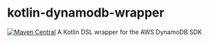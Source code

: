 # kotlin-dynamodb-wrapper

[![Maven Central](https://img.shields.io/maven-central/v/com.ximedes/kotlin-dynamodb-wrapper.svg)](http://search.maven.org/#search%7Cga%7C1%7Cg%3A%22com.ximedes%22)
A Kotlin DSL wrapper for the AWS DynamoDB SDK
